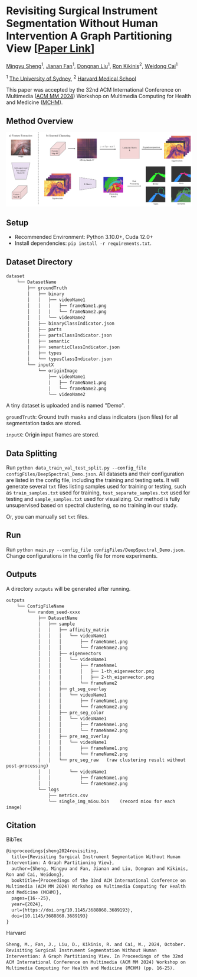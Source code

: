 # Revisiting Surgical Instrument Segmentation Without Human Intervention A Graph Partitioning View [[Paper Link](https://doi.org/10.1145/3688868.3689193)]


[Mingyu Sheng](https://mhamilton.net/)<sup>1</sup>,
[Jianan Fan](https://ieeexplore.ieee.org/author/37090057230)<sup>1</sup>,
[Dongnan Liu](https://scholar.google.com/citations?hl=en&user=JZzb8XUAAAAJ)<sup>1</sup>,
[Ron Kikinis](https://scholar.google.com/citations?user=n01L0mEAAAAJ&hl=en&oi=ao)<sup>2</sup>,
[Weidong Cai](https://scholar.google.com/citations?hl=en&user=N8qTc2AAAAAJ)<sup>1</sup>

<sup>1</sup> [The University of Sydney](https://www.sydney.edu.au/), 
<sup>2</sup> [Harvard Medical School](https://hms.harvard.edu/)

This paper was accepted by the 32nd ACM International Conference on Multimedia ([ACM MM 2024](https://2024.acmmm.org/)) Workshop on Multimedia Computing for Health and Medicine ([MCHM](https://visualcom-group.github.io/mchm-24/)).


## Method Overview

![](paperFigure/overview_white.png)

## Setup
* Recommended Environment: Python 3.10.0+, Cuda 12.0+
* Install dependencies: `pip install -r requirements.txt`.

## Dataset Directory
```
dataset
    └── DatasetName
        ├── groundTruth
        │   ├── binary
        │   │   ├── videoName1
        │   │   |   ├── frameName1.png
        │   │   |   └── frameName2.png
        │   │   └── videoName2
        │   ├── binaryClassIndicator.json
        │   ├── parts
        │   ├── partsClassIndicator.json
        │   ├── semantic
        │   ├── semanticClassIndicator.json
        │   ├── types
        │   └── typesClassIndicator.json
        └── inputX
            └── originImage
                ├── videoName1
                |   ├── frameName1.png
                |   └── frameName2.png
                └── videoName2
```
A tiny dataset is uploaded and is named "Demo".

`groundTruth`: Ground truth masks and class indicators (json files) for all segmentation tasks are stored.

`inputX`: Origin input frames are stored.

## Data Splitting

Run `python data_train_val_test_split.py --config_file configFiles/DeepSpectral_Demo.json`.
All datasets and their configuration are listed in the config file, including the training and testing sets.
It will generate several `txt` files listing samples used for training or testing, such as `train_samples.txt` used for training, `test_separate_samples.txt` used for testing and `sample_samples.txt` used for visualizing. Our method is fully unsupervised based on spectral clustering, so no training in our study.

Or, you can manually set `txt` files.

## Run

Run `python main.py --config_file configFiles/DeepSpectral_Demo.json`.
Change configurations in the config file for more experiments.

## Outputs

A directory `outputs` will be generated after running.

```
outputs
    └── ConfigFileName
        └── random_seed-xxxx
            ├── DatasetName
            │   ├── sample
            │   │   ├── affinity_matrix
            │   │   │   └── videoName1
            │   │   │       ├── frameName1.png
            │   │   │       └── frameName2.png
            │   │   ├── eigenvectors
            │   │   │   └── videoName1
            │   │   │       ├── frameName1
            │   │   │       │   ├── 1-th_eigenvector.png
            │   │   │       │   ├── 2-th_eigenvector.png
            │   │   │       └── frameName2
            │   │   ├── gt_seg_overlay
            │   │   │   └── videoName1
            │   │   │       ├── frameName1.png
            │   │   │       └── frameName2.png
            │   │   ├── pre_seg_color
            │   │   │   └── videoName1
            │   │   │       ├── frameName1.png
            │   │   │       └── frameName2.png
            │   │   ├── pre_seg_overlay
            │   │   │   └── videoName1
            │   │   │       ├── frameName1.png
            │   │   │       └── frameName2.png
            │   │   └── pre_seg_raw   (raw clustering result without post-processing)
            │   │       └── videoName1
            │   │           ├── frameName1.png
            │   │           └── frameName2.png
            └── logs
                ├── metrics.csv 
                └── single_img_miou.bin    (record miou for each image)
```


## Citation

BibTex
```
@inproceedings{sheng2024revisiting,
  title={Revisiting Surgical Instrument Segmentation Without Human Intervention: A Graph Partitioning View},
  author={Sheng, Mingyu and Fan, Jianan and Liu, Dongnan and Kikinis, Ron and Cai, Weidong},
  booktitle={Proceedings of the 32nd ACM International Conference on Multimedia (ACM MM 2024) Workshop on Multimedia Computing for Health and Medicine (MCHM)},
  pages={16--25},
  year={2024},
  url={https://doi.org/10.1145/3688868.3689193},
  doi={10.1145/3688868.3689193}
}
```

Harvard
```
Sheng, M., Fan, J., Liu, D., Kikinis, R. and Cai, W., 2024, October. Revisiting Surgical Instrument Segmentation Without Human Intervention: A Graph Partitioning View. In Proceedings of the 32nd ACM International Conference on Multimedia (ACM MM 2024) Workshop on Multimedia Computing for Health and Medicine (MCHM) (pp. 16-25).
```



